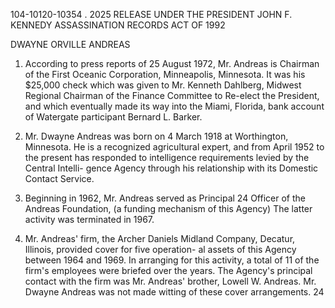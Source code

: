 104-10120-10354 . 2025 RELEASE UNDER THE PRESIDENT JOHN F. KENNEDY ASSASSINATION RECORDS ACT OF 1992

DWAYNE ORVILLE ANDREAS

1. According to press reports of 25 August 1972, Mr.
Andreas is Chairman of the First Oceanic Corporation,
Minneapolis, Minnesota. It was his $25,000 check which was
given to Mr. Kenneth Dahlberg, Midwest Regional Chairman of
the Finance Committee to Re-elect the President, and which
eventually made its way into the Miami, Florida, bank account
of Watergate participant Bernard L. Barker.

2. Mr. Dwayne Andreas was born on 4 March 1918 at
Worthington, Minnesota. He is a recognized agricultural
expert, and from April 1952 to the present has responded
to intelligence requirements levied by the Central Intelli-
gence Agency through his relationship with its Domestic
Contact Service.

3. Beginning in 1962, Mr. Andreas served as Principal 24
Officer of the Andreas Foundation, (a funding mechanism of this
Agency) The latter activity was terminated in 1967.

4. Mr. Andreas' firm, the Archer Daniels Midland
Company, Decatur, Illinois, provided cover for five operation-
al assets of this Agency between 1964 and 1969. In arranging
for this activity, a total of 11 of the firm's employees were
briefed over the years. The Agency's principal contact with
the firm was Mr. Andreas' brother, Lowell W. Andreas. Mr.
Dwayne Andreas was not made witting of these cover arrangements.
24
